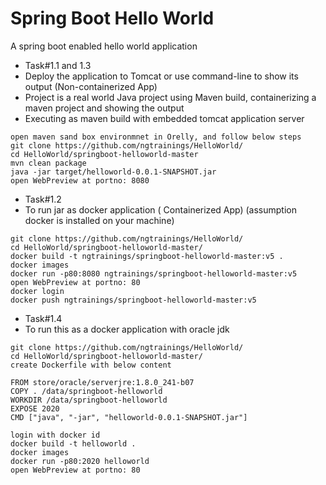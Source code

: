 # Spring Boot Hello World

A spring boot enabled hello world application

- Task#1.1 and 1.3
-   Deploy the application to Tomcat or use command-line to show its output (Non-containerized App)
-   Project is a real world Java project using Maven build, containerizing a maven project and showing the output
-   Executing as maven build with embedded tomcat application server
```
open maven sand box environmnet in Orelly, and follow below steps
git clone https://github.com/ngtrainings/HelloWorld/
cd HelloWorld/springboot-helloworld-master
mvn clean package
java -jar target/helloworld-0.0.1-SNAPSHOT.jar
open WebPreview at portno: 8080
```

- Task#1.2
- To run jar as docker application ( Containerized App) (assumption docker is installed on your machine)
```
git clone https://github.com/ngtrainings/HelloWorld/
cd HelloWorld/springboot-helloworld-master/
docker build -t ngtrainings/springboot-helloworld-master:v5 .
docker images
docker run -p80:8080 ngtrainings/springboot-helloworld-master:v5
open WebPreview at portno: 80
docker login
docker push ngtrainings/springboot-helloworld-master:v5
```

- Task#1.4
- To run this as a docker application with oracle jdk 
```
git clone https://github.com/ngtrainings/HelloWorld/
cd HelloWorld/springboot-helloworld-master/
create Dockerfile with below content

FROM store/oracle/serverjre:1.8.0_241-b07
COPY . /data/springboot-helloworld
WORKDIR /data/springboot-helloworld
EXPOSE 2020
CMD ["java", "-jar", "helloworld-0.0.1-SNAPSHOT.jar"]

login with docker id
docker build -t helloworld .
docker images
docker run -p80:2020 helloworld
open WebPreview at portno: 80
```
